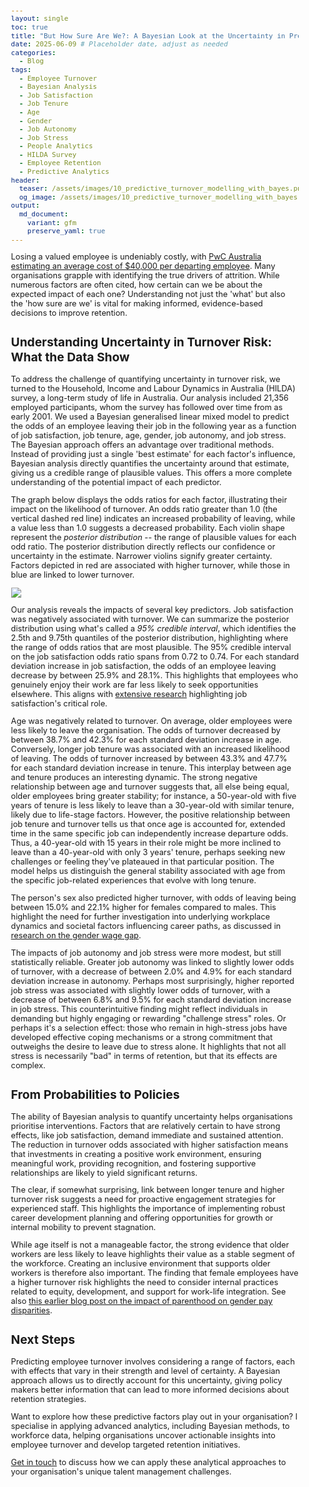```yaml
---
layout: single
toc: true
title: "But How Sure Are We?: A Bayesian Look at the Uncertainty in Predicting Turnover"
date: 2025-06-09 # Placeholder date, adjust as needed
categories:
  - Blog
tags:
  - Employee Turnover
  - Bayesian Analysis
  - Job Satisfaction
  - Job Tenure
  - Age
  - Gender
  - Job Autonomy
  - Job Stress
  - People Analytics
  - HILDA Survey
  - Employee Retention
  - Predictive Analytics
header:
  teaser: /assets/images/10_predictive_turnover_modelling_with_bayes.png # Placeholder image path
  og_image: /assets/images/10_predictive_turnover_modelling_with_bayes.png # Placeholder image path
output:
  md_document:
    variant: gfm
    preserve_yaml: true
---
```


<style>
  body {
    font-size: 0.8em; /* Adjust font size just for this page */
  }
</style>

Losing a valued employee is undeniably costly, with [PwC Australia estimating an average cost of $40,000 per departing employee](https://www.pwc.com.au/people-organisation/employee-turnover-costs.html). Many organisations grapple with identifying the true drivers of attrition. While numerous factors are often cited, how certain can we be about the expected impact of each one? Understanding not just the 'what' but also the 'how sure are we' is vital for making informed, evidence-based decisions to improve retention.

## Understanding Uncertainty in Turnover Risk: What the Data Show

To address the challenge of quantifying uncertainty in turnover risk, we turned to the Household, Income and Labour Dynamics in Australia (HILDA) survey, a long-term study of life in Australia. Our analysis included 21,356 employed participants, whom the survey has followed over time from as early 2001. We used a Bayesian generalised linear mixed model to predict the odds of an employee leaving their job in the following year as a function of job satisfaction, job tenure, age, gender, job autonomy, and job stress. The Bayesian approach offers an advantage over traditional methods. Instead of providing just a single 'best estimate' for each factor's influence, Bayesian analysis directly quantifies the uncertainty around that estimate, giving us a credible range of plausible values. This offers a more complete understanding of the potential impact of each predictor. 

The graph below displays the odds ratios for each factor, illustrating their impact on the likelihood of turnover. An odds ratio greater than 1.0 (the vertical dashed red line) indicates an increased probability of leaving, while a value less than 1.0 suggests a decreased probability. Each violin shape represent the *posterior distribution* -- the range of plausible values for each odd ratio. The posterior distribution directly reflects our confidence or uncertainty in the estimate. Narrower violins signify greater certainty. Factors depicted in red are associated with higher turnover, while those in blue are linked to lower turnover.

![](/assets/images/10_predictive_turnover_modelling_with_bayes.png)

Our analysis reveals the impacts of several key predictors. Job satisfaction was negatively associated with turnover. We can summarize the posterior distribution using what's called a *95% credible interval*, which identifies the 2.5th and 9.75th quantiles of the posterior distribution, highlighting where the range of odds ratios that are most plausible. The 95% credible interval on the job satisfaction odds ratio spans from 0.72 to 0.74. For each standard deviation increase in job satisfaction, the odds of an employee leaving decrease by between 25.9% and 28.1%. This highlights that employees who genuinely enjoy their work are far less likely to seek opportunities elsewhere. This aligns with [extensive research](https://doi.org/10.1111/peps.12226) highlighting job satisfaction's critical role.

Age was negatively related to turnover. On average, older employees were less likely to leave the organisation. The odds of turnover decreased by between 38.7% and 42.3% for each standard deviation increase in age. Conversely, longer job tenure was associated with an increased likelihood of leaving. The odds of turnover increased by between 43.3% and 47.7% for each standard deviation increase in tenure. This interplay between age and tenure produces an interesting dynamic. The strong negative relationship between age and turnover suggests that, all else being equal, older employees bring greater stability; for instance, a 50-year-old with five years of tenure is less likely to leave than a 30-year-old with similar tenure, likely due to life-stage factors. However, the positive relationship between job tenure and turnover tells us that once age is accounted for, extended time in the same specific job can independently increase departure odds. Thus, a 40-year-old with 15 years in their role might be more inclined to leave than a 40-year-old with only 3 years' tenure, perhaps seeking new challenges or feeling they've plateaued in that particular position. The model helps us distinguish the general stability associated with age from the specific job-related experiences that evolve with long tenure.

The person's sex also predicted higher turnover, with odds of leaving being between 15.0% and 22.1% higher for females compared to males. This highlight the need for further investigation into underlying workplace dynamics and societal factors influencing career paths, as discussed in [research on the gender wage gap](https://www.aeaweb.org/articles?id=10.1257/jel.20160995). 

The impacts of job autonomy and job stress were more modest, but still statistically reliable. Greater job autonomy was linked to slightly lower odds of turnover, with a decrease of between 2.0% and 4.9% for each standard deviation increase in autonomy. Perhaps most surprisingly, higher reported job stress was associated with slightly lower odds of turnover, with a decrease of between 6.8% and 9.5% for each standard deviation increase in job stress. This counterintuitive finding might reflect individuals in demanding but highly engaging or rewarding "challenge stress" roles. Or perhaps it's a selection effect: those who remain in high-stress jobs have developed effective coping mechanisms or a strong commitment that outweighs the desire to leave due to stress alone. It highlights that not all stress is necessarily "bad" in terms of retention, but that its effects are complex.

## From Probabilities to Policies

The ability of Bayesian analysis to quantify uncertainty helps organisations prioritise interventions. Factors that are relatively certain to have strong effects, like job satisfaction, demand immediate and sustained attention. The reduction in turnover odds associated with higher satisfaction means that investments in creating a positive work environment, ensuring meaningful work, providing recognition, and fostering supportive relationships are likely to yield significant returns.

The clear, if somewhat surprising, link between longer tenure and higher turnover risk suggests a need for proactive engagement strategies for experienced staff. This highlights the importance of implementing robust career development planning and offering opportunities for growth or internal mobility to prevent stagnation.

While age itself is not a manageable factor, the strong evidence that older workers are less likely to leave highlights their value as a stable segment of the workforce. Creating an inclusive environment that supports older workers is therefore also important. The finding that female employees have a higher turnover risk highlights the need to consider internal practices related to equity, development, and support for work-life integration. See also [this earlier blog post on the impact of parenthood on gender pay disparities](https://ballardtj.github.io/blog/parenthood-career-earning/).

## Next Steps

Predicting employee turnover involves considering a range of factors, each with effects that vary in their strength and level of certainty. A Bayesian approach allows us to directly account for this uncertainty, giving policy makers better information that can lead to more informed decisions about retention strategies. 

Want to explore how these predictive factors play out in your organisation? I specialise in applying advanced analytics, including Bayesian methods, to workforce data, helping organisations uncover actionable insights into employee turnover and develop targeted retention initiatives.

[Get in touch](mailto:t.ballard@uq.edu.au) to discuss how we can apply these analytical approaches to your organisation's unique talent management challenges.